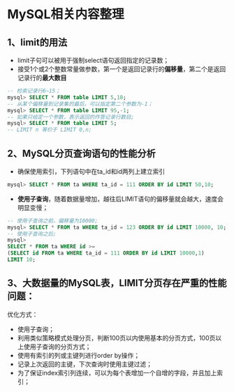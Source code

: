 # MySQL相关内容整理

## 1、limit的用法

- limit子句可以被用于强制select语句返回指定的记录数；
- 接受1个或2个整数常量做参数，第一个是返回记录行的**偏移量**，第二个是返回记录行的**最大数目**

```sql
-- 检索记录行6~15；
mysql> SELECT * FROM table LIMIT 5,10;
-- 从某个偏移量到记录集的最后，可以指定第二个参数为-1；
mysql> SELECT * FROM table LIMIT 95,-1;
-- 如果只给定一个参数，表示返回的作答记录行数目;
mysql> SELECT * FROM table LIMIT 5;
-- LIMIT n 等价于 LIMIT 0,n;
```

## 2、MySQL分页查询语句的性能分析

- 确保使用索引，下列语句中在ta_id和id两列上建立索引

```sql
mysql> SELECT * FROM ta WHERE ta_id = 111 ORDER BY id LIMIT 50,10;
```

- **使用子查询**，随着数据量增加，越往后LIMIT语句的偏移量就会越大，速度会明显变慢；

```sql
-- 使用子查询之前，偏移量为10000;
mysql> SELECT * FROM ta WHERE ta_id = 123 ORDER BY id LIMIT 10000, 10;
-- 使用子查询之后;
mysql>
SELECT * FROM ta WHERE id >=
(SELECT id FROM ta WHERE ta_id = 111 ORDER BY id LIMIT 10000,1)
LIMIT 10;
```

## 3、大数据量的MySQL表，LIMIT分页存在严重的性能问题：

优化方式：

- 使用子查询；
- 利用类似策略模式处理分页，判断100页以内使用基本的分页方式，100页以上使用子查询的分页方式；
- 使用有索引的列或主键列进行order by操作；
- 记录上次返回的主键，下次查询时使用主键过滤；
- 为了保证index索引列连续，可以为每个表增加一个自增的字段，并且加上索引；
